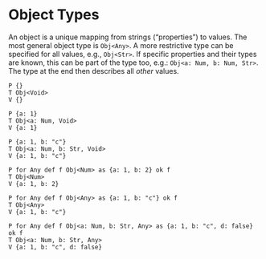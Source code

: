 # Object Types

An object is a unique mapping from strings (“properties”) to values. The most
general object type is `Obj<Any>`. A more restrictive type can be specified for
all values, e.g., `Obj<Str>`. If specific properties and their types are known,
this can be part of the type too, e.g.: `Obj<a: Num, b: Num, Str>`. The type at
the end then describes all *other* values.

```bachdoc
P {}
T Obj<Void>
V {}

P {a: 1}
T Obj<a: Num, Void>
V {a: 1}

P {a: 1, b: "c"}
T Obj<a: Num, b: Str, Void>
V {a: 1, b: "c"}

P for Any def f Obj<Num> as {a: 1, b: 2} ok f
T Obj<Num>
V {a: 1, b: 2}

P for Any def f Obj<Any> as {a: 1, b: "c"} ok f
T Obj<Any>
V {a: 1, b: "c"}

P for Any def f Obj<a: Num, b: Str, Any> as {a: 1, b: "c", d: false} ok f
T Obj<a: Num, b: Str, Any>
V {a: 1, b: "c", d: false}
```
